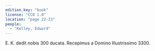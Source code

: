 ```yaml
---
edition_key: "book"
license: "CC0 1.0"
location: "page 22-23"
people:
  - "Kelley, Edward"
---
```

E. K. dedit
nobis 300 ducata. Recepimus a Domino Illustrissimo 3300.
